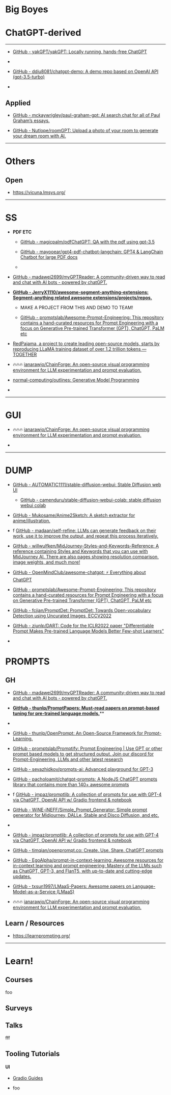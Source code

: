 # Big Boyes

# ChatGPT-derived

---

- [GitHub - yakGPT/yakGPT: Locally running, hands-free ChatGPT](https://github.com/yakGPT/yakGPT)

- 

- [GitHub - ddiu8081/chatgpt-demo: A demo repo based on OpenAI API (gpt-3.5-turbo)](https://github.com/ddiu8081/chatgpt-demo)

- 

## Applied

- [GitHub - mckaywrigley/paul-graham-gpt: AI search chat for all of Paul Graham’s essays.](https://github.com/mckaywrigley/paul-graham-gpt)

- [GitHub - Nutlope/roomGPT: Upload a photo of your room to generate your dream room with AI.](https://github.com/Nutlope/roomGPT)

---

# Others

## Open

- https://vicuna.lmsys.org/ 

---- 

# SS

- **PDF ETC**
  
   - [GitHub - magicpaIm/pdfChatGPT: QA with the pdf using gpt-3.5](https://github.com/magicpaIm/pdfChatGPT)
  
   - [GitHub - mayooear/gpt4-pdf-chatbot-langchain: GPT4 &amp; LangChain Chatbot for large PDF docs](https://github.com/mayooear/gpt4-pdf-chatbot-langchain) 
  
   - 

- [GitHub - madawei2699/myGPTReader: A community-driven way to read and chat with AI bots - powered by chatGPT.](https://github.com/madawei2699/myGPTReader)

- **[GitHub - JerryX1110/awesome-segment-anything-extensions: Segment-anything related awesome extensions/projects/repos.](https://github.com/JerryX1110/awesome-segment-anything-extensions)**
  
   - MAKE A PROJECT FROM THIS AND DEMO TO TEAM!
  
   - [GitHub - promptslab/Awesome-Prompt-Engineering: This repository contains a hand-curated resources for Prompt Engineering with a focus on Generative Pre-trained Transformer (GPT), ChatGPT, PaLM etc](https://github.com/promptslab/Awesome-Prompt-Engineering)

- [RedPajama, a project to create leading open-source models, starts by reproducing LLaMA training dataset of over 1.2 trillion tokens &mdash; TOGETHER](https://www.together.xyz/blog/redpajama)

- 🔥🔥🔥 [ianarawjo/ChainForge: An open-source visual programming environment for LLM experimentation and prompt evaluation.](https://github.com/ianarawjo/ChainForge)

- [normal-computing/outlines: Generative Model Programming](https://github.com/normal-computing/outlines)

- 

---

# GUI

- 🔥🔥🔥 [ianarawjo/ChainForge: An open-source visual programming environment for LLM experimentation and prompt evaluation.](https://github.com/ianarawjo/ChainForge)

- 

---

# DUMP

- [GitHub - AUTOMATIC1111/stable-diffusion-webui: Stable Diffusion web UI](https://github.com/AUTOMATIC1111/stable-diffusion-webui)
  
   - [GitHub - camenduru/stable-diffusion-webui-colab: stable diffusion webui colab](https://github.com/camenduru/stable-diffusion-webui-colab)

- [GitHub - Mukosame/Anime2Sketch: A sketch extractor for anime/illustration.](https://github.com/Mukosame/Anime2Sketch)

- f [GitHub - madaan/self-refine: LLMs can generate feedback on their work, use it to improve the output, and repeat this process iteratively.](https://github.com/madaan/self-refine)

- [GitHub - willwulfken/MidJourney-Styles-and-Keywords-Reference: A reference containing Styles and Keywords that you can use with MidJourney AI. There are also pages showing resolution comparison, image weights, and much more!](https://github.com/willwulfken/MidJourney-Styles-and-Keywords-Reference)

- [GitHub - OpenMindClub/awesome-chatgpt: ⚡ Everything about ChatGPT](https://github.com/OpenMindClub/awesome-chatgpt)

- [GitHub - promptslab/Awesome-Prompt-Engineering: This repository contains a hand-curated resources for Prompt Engineering with a focus on Generative Pre-trained Transformer (GPT), ChatGPT, PaLM etc](https://github.com/promptslab/Awesome-Prompt-Engineering)

- [GitHub - fcjian/PromptDet: PromptDet: Towards Open-vocabulary Detection using Uncurated Images, ECCV2022](https://github.com/fcjian/PromptDet)

- [GitHub - zjunlp/DART: Code for the ICLR2022 paper &quot;Differentiable Prompt Makes Pre-trained Language Models Better Few-shot Learners&quot;](https://github.com/zjunlp/DART)

- 

# PROMPTS

## GH

- [GitHub - madawei2699/myGPTReader: A community-driven way to read and chat with AI bots - powered by chatGPT.](https://github.com/madawei2699/myGPTReader)

- **[GitHub - thunlp/PromptPapers: Must-read papers on prompt-based tuning for pre-trained language models.](https://github.com/thunlp/PromptPapers)****

- 

- [GitHub - thunlp/OpenPrompt: An Open-Source Framework for Prompt-Learning.](https://github.com/thunlp/OpenPrompt)

- [GitHub - promptslab/Promptify: Prompt Engineering | Use GPT or other prompt based models to get structured output. Join our discord for Prompt-Engineering, LLMs and other latest research](https://github.com/promptslab/Promptify)

- [GitHub - sevazhidkov/prompts-ai: Advanced playground for GPT-3](https://github.com/sevazhidkov/prompts-ai)

- [GitHub - pacholoamit/chatgpt-prompts: A NodeJS ChatGPT prompts library that contains more than 140+ awesome prompts](https://github.com/pacholoamit/chatgpt-prompts)

- f [GitHub - jmpaz/promptlib: A collection of prompts for use with GPT-4 via ChatGPT, OpenAI API w/ Gradio frontend &amp; notebook](https://github.com/jmpaz/promptlib)

- [GitHub - WiNE-iNEFF/Simple_Prompt_Generator: Simple prompt generator for Midjourney, DALLe, Stable and Disco Diffusion, and etc.](https://github.com/WiNE-iNEFF/Simple_Prompt_Generator)

- 

- [GitHub - jmpaz/promptlib: A collection of prompts for use with GPT-4 via ChatGPT, OpenAI API w/ Gradio frontend &amp; notebook](https://github.com/jmpaz/promptlib)

- [GitHub - timqian/openprompt.co: Create. Use. Share. ChatGPT prompts](https://github.com/timqian/openprompt.co)

- [GitHub - EgoAlpha/prompt-in-context-learning: Awesome resources for in-context learning and prompt engineering: Mastery of the LLMs such as ChatGPT, GPT-3, and FlanT5, with up-to-date and cutting-edge updates.](https://github.com/EgoAlpha/prompt-in-context-learning)

- [GitHub - txsun1997/LMaaS-Papers: Awesome papers on Language-Model-as-a-Service (LMaaS)](https://github.com/txsun1997/LMaaS-Papers)

- 🔥🔥🔥 [ianarawjo/ChainForge: An open-source visual programming environment for LLM experimentation and prompt evaluation.](https://github.com/ianarawjo/ChainForge)

## Learn / Resources

- https://learnprompting.org/

---

# Learn!

## Courses

foo



## Surveys





## Talks

fff



## 

## Tooling Tutorials

#### UI

- [Gradio Guides](https://www.gradio.app/guides/)

- foo
